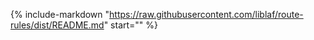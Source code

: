 {%
  include-markdown "https://raw.githubusercontent.com/liblaf/route-rules/dist/README.md"
  start="<!-- body-start -->"
%}
